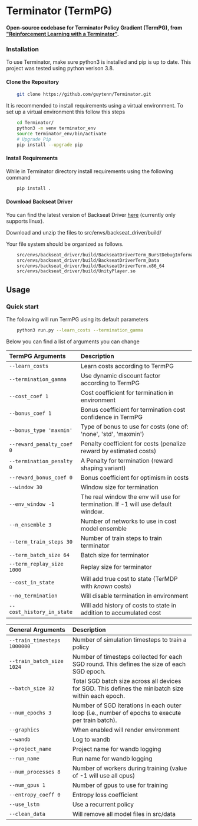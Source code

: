 # Terminator (TermPG)
#### Open-source codebase for Terminator Policy Gradient (TermPG), from ["Reinforcement Learning with a Terminator"](https://url).

### Installation

To use Terminator, make sure python3 is installed and pip is up to date. This project was tested using python verison 3.8.
#### Clone the Repository
```bash
    git clone https://github.com/guytenn/Terminator.git
```
It is recommended to install requirements using a virtual environment. To set up a virtual environment this follow this steps
```bash
    cd Terminator/
    python3 -m venv terminator_env
    source terminator_env/bin/activate
    # Upgrade Pip
    pip install --upgrade pip
```

#### Install Requirements
While in Terminator directory install requirements using the following command
```bash 
    pip install .
```

#### Download Backseat Driver
You can find the latest version of Backseat Driver [here](https://drive.google.com/file/d/10yn3F84ahvJORED5TVaicVF6Ff-UdYfE/view?usp=sharing) (currently only supports linux).

Download and unzip the files to src/envs/backseat_driver/build/

Your file system should be organized as follows.
```bash 
    src/envs/backseat_driver/build/BackseatDriverTerm_BurstDebugInformation_DoNotShip
    src/envs/backseat_driver/build/BackseatDriverTerm_Data
    src/envs/backseat_driver/build/BackseatDriverTerm.x86_64
    src/envs/backseat_driver/build/UnityPlayer.so
```

## Usage
### Quick start

The following will run TermPG using its default parameters
```bash
    python3 run.py --learn_costs --termination_gamma
```
Below you can find a list of arguments you can change

| TermPG Arguments              | Description|
|:------------------------------|:-------------|
| `--learn_costs`               |Learn costs according to TermPG
| `--termination_gamma`         |Use dynamic discount factor according to TermPG
| `--cost_coef 1`               |Cost coefficient for termination in environment
| `--bonus_coef 1`              |Bonus coefficient for termination cost confidence in TermPG
| `--bonus_type 'maxmin'`       |Type of bonus to use for costs (one of: 'none', 'std', 'maxmin')
| `--reward_penalty_coef 0`     |Penalty coefficient for costs (penalize reward by estimated costs)
| `--termination_penalty 0`     |A Penalty for termination (reward shaping variant)
| `--reward_bonus_coef 0`       |Bonus coefficient for optimism in costs
| `--window 30`                 |Window size for termination
| `--env_window -1`             |The real window the env will use for termination. If -1 will use default window.
| `--n_ensemble 3`              |Number of networks to use in cost model ensemble
| `--term_train_steps 30`       |Number of train steps to train terminator
| `--term_batch_size 64`        |Batch size for terminator
| `--term_replay_size 1000`     |Replay size for terminator
| `--cost_in_state`             |Will add true cost to state (TerMDP with *known* costs)
| `--no_termination`            |Will disable termination in environment
| `--cost_history_in_state`     |Will add history of costs to state in addition to accumulated cost

| General Arguments           | Description|
|:----------------------------|:-------------|
| `--train_timesteps 1000000` |Number of simulation timesteps to train a policy
| `--train_batch_size 1024`   |Number of timesteps collected for each SGD round. This defines the size of each SGD epoch. 
| `--batch_size 32`           |Total SGD batch size across all devices for SGD. This defines the minibatch size within each epoch.
| `--num_epochs 3`            |Number of SGD iterations in each outer loop (i.e., number of epochs to execute per train batch).
| `--graphics`                |When enabled will render environment
| `--wandb`                   |Log to wandb
| `--project_name`            |Project name for wandb logging
| `--run_name`                |Run name for wandb logging
| `--num_processes 8`         |Number of workers during training (value of -1 will use all cpus)
| `--num_gpus 1`              |Number of gpus to use for training
| `--entropy_coeff 0`         |Entropy loss coefficient 
| `--use_lstm`                |Use a recurrent policy
| `--clean_data`              |Will remove all model files in src/data
 
[//]: # (## Citation)

[//]: # (To cite our paper please use)

[//]: # ()
[//]: # (```)

[//]: # (@Article{young19minatar,)

[//]: # (author = {{Young}, Kenny and {Tian}, Tian},)

[//]: # (title = {MinAtar: An Atari-Inspired Testbed for Thorough and Reproducible Reinforcement Learning Experiments},)

[//]: # (journal = {arXiv preprint arXiv:1903.03176},)

[//]: # (year = "2019")

[//]: # (})

[//]: # (```)